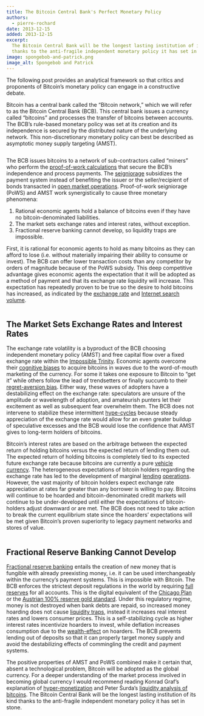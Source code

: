 ```yaml
---
title: The Bitcoin Central Bank's Perfect Monetary Policy
authors:
  - pierre-rochard
date: 2013-12-15
added: 2013-12-15
excerpt:
  The Bitcoin Central Bank will be the longest lasting institution of its kind
  thanks to the anti-fragile independent monetary policy it has set in stone.
image: spongebob-and-patrick.png
image_alt: Spongebob and Patrick
---
```


The following post provides an analytical framework so that critics and proponents of Bitcoin’s monetary policy can engage in a constructive debate.

Bitcoin has a central bank called the “Bitcoin network,” which we will refer to as the Bitcoin Central Bank (BCB). This central bank issues a currency called “bitcoins” and processes the transfer of bitcoins between accounts. The BCB’s rule-based monetary policy was set at its creation and its independence is secured by the distributed nature of the underlying network. This non-discretionary monetary policy can best be described as asymptotic money supply targeting (AMST).

<figure>
  <img src="/img/mempool/the-bitcoin-central-banks-perfect-monetary-policy/amst.jpg" alt="" />
</figure>

The BCB issues bitcoins to a network of sub-contractors called “miners” who perform the [proof-of-work calculations](/mempool/the-proof-of-work-concept/ "The Proof-of-Work Concept") that secure the BCB’s independence and process payments. The [seigniorage](http://en.wikipedia.org/wiki/Seigniorage) subsidizes the payment system instead of benefiting the issuer or the seller/recipient of bonds transacted in [open market operations](http://en.wikipedia.org/wiki/Open_market_operation). Proof-of-work seigniorage (PoWS) and AMST work synergistically to cause three monetary phenomena:

1. Rational economic agents hold a balance of bitcoins even if they have no bitcoin-denominated liabilities.
2. The market sets exchange rates and interest rates, without exception.
3. Fractional reserve banking cannot develop, so liquidity traps are impossible.

First, it is rational for economic agents to hold as many bitcoins as they can afford to lose (i.e. without materially impairing their ability to consume or invest). The BCB can offer lower transaction costs than any competitor by orders of magnitude because of the PoWS subsidy. This deep competitive advantage gives economic agents the expectation that it will be adopted as a method of payment and that its exchange rate liquidity will increase. This expectation has repeatedly proven to be true so the desire to hold bitcoins has increased, as indicated by the [exchange rate](https://blockchain.info/charts/market-price) and [Internet search volume](http://www.google.com/trends/explore#q=buy%20bitcoin&cmpt=q).

<figure>
  <img src="/img/mempool/the-bitcoin-central-banks-perfect-monetary-policy/transactioncosts.jpg" alt="" />
</figure>

## The Market Sets Exchange Rates and Interest Rates

The exchange rate volatility is a byproduct of the BCB choosing independent monetary policy (AMST) and free capital flow over a fixed exchange rate within the [Impossible Trinity](http://en.wikipedia.org/wiki/Impossible_trinity). Economic agents overcome their [cognitive biases](http://en.wikipedia.org/wiki/Cognitive_bias) to acquire bitcoins in waves due to the word-of-mouth marketing of the currency. For some it takes one exposure to Bitcoin to “get it” while others follow the lead of trendsetters or finally succumb to their [regret-aversion bias](http://synapsetrading.com/2012/05/regret-aversion-bias-behavioral-finance/). Either way, these waves of adopters have a destabilizing effect on the exchange rate: speculators are unsure of the amplitude or wavelength of adoption, and amateurish punters let their excitement as well as subsequent fear overwhelm them. The BCB does not intervene to stabilize these intermittent [hype-cycles](http://en.wikipedia.org/wiki/Hype_cycle) because steady appreciation of the exchange rate would allow for an even greater buildup of speculative excesses and the BCB would lose the confidence that AMST gives to long-term holders of bitcoins.

Bitcoin’s interest rates are based on the arbitrage between the expected return of holding bitcoins versus the expected return of lending them out. The expected return of holding bitcoins is completely tied to its expected future exchange rate because bitcoins are currently a pure [vehicle currency](http://www.encyclo.co.uk/define/Vehicle%20currency). The heterogeneous expectations of bitcoin holders regarding the exchange rate has led to the development of marginal [lending](https://btcjam.com/) [operations](http://www.reddit.com/r/bitcoinstocks). However, the vast majority of bitcoin holders expect exchange rate appreciation at rates far greater than any borrower is willing to pay. Bitcoins will continue to be hoarded and bitcoin-denominated credit markets will continue to be under-developed until either the expectations of bitcoin-holders adjust downward or are met. The BCB does not need to take action to break the current equilibrium state since the hoarders’ expectations will be met given Bitcoin’s proven superiority to legacy payment networks and stores of value.

<figure>
  <img src="/img/mempool/the-bitcoin-central-banks-perfect-monetary-policy/bitcoinfeedbackloops.jpg" alt="" />
</figure>

## Fractional Reserve Banking Cannot Develop

[Fractional reserve banking](http://en.wikipedia.org/wiki/Fractional_reserve_banking) entails the creation of new money that is fungible with already preexisting money, i.e. it can be used interchangeably within the currency’s payment systems. This is impossible with Bitcoin. The BCB enforces the strictest deposit regulations in the world by requiring [full reserves](http://en.wikipedia.org/wiki/Full-reserve_banking) for all accounts. This is the digital equivalent of the [Chicago Plan](http://www.imf.org/external/pubs/ft/wp/2012/wp12202.pdf) or the [Austrian 100% reserve gold standard](http://mises.org/daily/1829). Under this regulatory regime, money is not destroyed when bank debts are repaid, so increased money hoarding does not cause [liquidity traps](http://en.wikipedia.org/wiki/Liquidity_trap), instead it increases real interest rates and lowers consumer prices. This is a self-stabilizing cycle as higher interest rates incentivize hoarders to invest, while deflation increases consumption due to the [wealth-effect](http://en.wikipedia.org/wiki/Wealth_effect) on hoarders. The BCB prevents lending out of deposits so that it can properly target money supply and avoid the destabilizing effects of commingling the credit and payment systems.

The positive properties of AMST and PoWS combined make it certain that, absent a technological problem, Bitcoin will be adopted as the global currency. For a deeper understanding of the market process involved in becoming global currency I would recommend reading Konrad Graf’s explanation of [hyper-monetization](http://konradsgraf.com/blog1/2013/11/7/hyper-monetization-reloaded-another-round-of-bubble-talk.html) and Peter Šurda’s [liquidity analysis of bitcoins](/static/docs/economics-of-bitcoin.pdf). The Bitcoin Central Bank will be the longest lasting institution of its kind thanks to the anti-fragile independent monetary policy it has set in stone.
